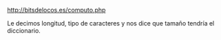 http://bitsdelocos.es/computo.php

Le decimos longitud, tipo de caracteres y nos dice que tamaño tendría el diccionario.
